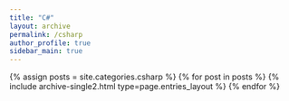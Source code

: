 ```yaml
---
title: "C#"
layout: archive
permalink: /csharp
author_profile: true
sidebar_main: true
---
```


{% assign posts = site.categories.csharp %}
{% for post in posts %} {% include archive-single2.html type=page.entries_layout %} {% endfor %}
